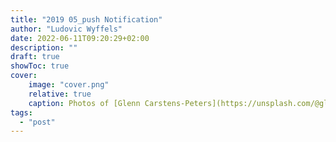 ```yaml
---
title: "2019 05_push Notification"
author: "Ludovic Wyffels"
date: 2022-06-11T09:20:29+02:00
description: ""
draft: true
showToc: true
cover:
    image: "cover.png"
    relative: true
    caption: Photos of [Glenn Carstens-Peters](https://unsplash.com/@glenncarstenspeters) on [Unsplash](https://unsplash.com)
tags:
  - "post"
---
```

